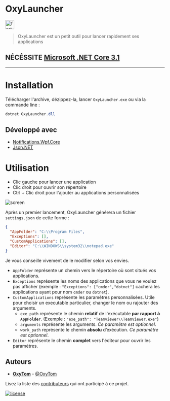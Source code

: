 # OxyLauncher

<a href="https://forthebadge.com/"><img src="https://forthebadge.com/images/badges/made-with-c-sharp.svg" alt="forthebadge" height="28"/></a>

> OxyLauncher est un petit outil pour lancer rapidement ses applications

## NÉCÉSSITE [Microsoft .NET Core 3.1](https://dotnet.microsoft.com/download)

---

# Installation

Télécharger l'archive, dézippez-la, lancer `OxyLauncher.exe` ou via la commande line :

```powershell
dotnet OxyLauncher.dll
```

## Développé avec

- [Notifications.Wpf.Core](https://github.com/mjuen/Notifications.Wpf.Core)
- [Json.NET](https://www.newtonsoft.com/json)

# Utilisation

- Clic gauche pour lancer une application
- Clic droit pour ouvrir son répertoire
- Ctrl + Clic droit pour l'ajouter au applications personnalisées

![screen](https://i.imgur.com/egOzVUi.png)

Après un premier lancement, OxyLauncher générera un fichier `settings.json` de cette forme :

```json
{
  "AppFolder": "C:\\Program Files",
  "Exceptions": [],
  "CustomApplications": [],
  "Editor": "C:\\WINDOWS\\system32\\notepad.exe"
}
```

Je vous conseille vivement de le modifier selon vos envies.

- `AppFolder` représente un chemin vers le répertoire où sont situés vos applications.
- `Exceptions` représente les noms des applications que vous ne voulez pas afficher (exemple : `"Exceptions": ["cmder","dotnet"]` cachera les applications ayant pour nom `cmder` ou `dotnet`).
- `CustomApplications` représente les paramètres personnalisées. Utile pour choisir un executable particulier, changer le nom ou rajouter des arguments.
  - `exe_path` représente le chemin **relatif** de l'exécutable **par rapport à `AppFolder`**. (Exemple : `"exe_path": "Teamviewer\\TeamViewer.exe"`)
  - `arguments` représente les arguments. *Ce paramètre est optionnel*.
  - `work_path` représente le chemin **absolu** d’exécution. *Ce paramètre est optionnel*.
- `Editor` représente le chemin **complet** vers l'éditeur pour ouvrir les paramètres.

## Auteurs

- [**OxyTom**](https://github.com/oxypomme) - [@OxyTom](https://twitter.com/OxyT0m8)

Lisez la liste des [contributeurs](https://github.com/oxypomme/OxyLauncher/contributors) qui ont participé à ce projet.

[![license](https://img.shields.io/github/license/oxypomme/OxyLauncher?style=for-the-badge)](https://github.com/oxypomme/OxyLauncher/blob/master/LICENSE)
